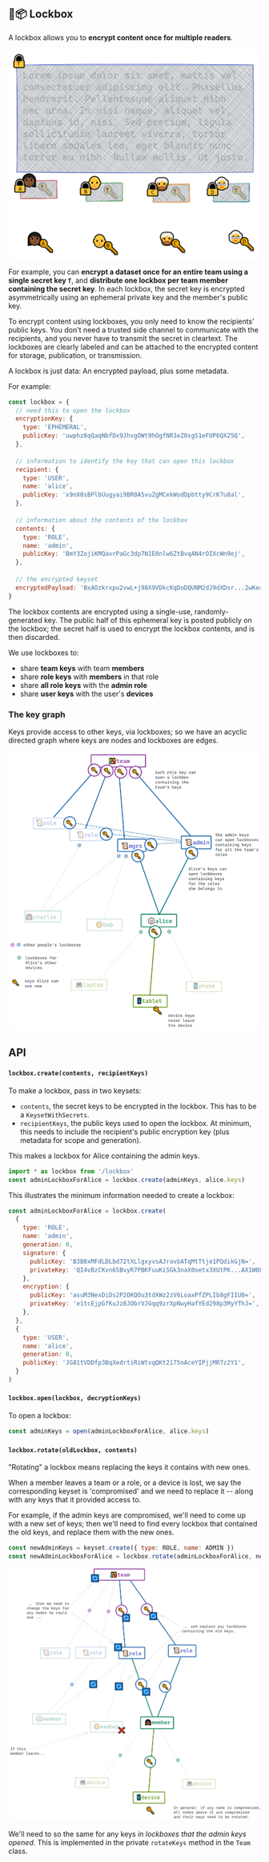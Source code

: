 ﻿## 🔐📦 Lockbox

A lockbox allows you to **encrypt content once for multiple readers**.

<img src='../../docs/img/lockboxes.png' width='500' />

For example, you can **encrypt a dataset once for an entire team using a single secret key `T`**, and
**distribute one lockbox per team member containing the secret key**. In each lockbox, the secret key is encrypted
asymmetrically using an ephemeral private key and the member's public key.

To encrypt content using lockboxes, you only need to know the recipients' public keys. You don't need a trusted
side channel to communicate with the recipients, and you never have to transmit the secret in
cleartext. The lockboxes are clearly labeled and can be attached to the encrypted content for
storage, publication, or transmission.

A lockbox is just data: An encrypted payload, plus some metadata.

For example:

```js
const lockbox = {
  // need this to open the lockbox
  encryptionKey: {
    type: 'EPHEMERAL',
    publicKey: 'uwphz8qQaqNbfDx9JhvgOWt9hOgfNR3eZ0sgS1eFUP6QX25Q',
  },

  // information to identify the key that can open this lockbox
  recipient: {
    type: 'USER',
    name: 'alice',
    publicKey: 'x9nX0sBPlbUugyai9BR0A5vuZgMCekWodDpbtty9CrK7u8al',
  },

  // information about the contents of the lockbox
  contents: {
    type: 'ROLE',
    name: 'admin',
    publicKey: 'BmY3ZojiKMQavrPaGc3dp7N1E0nlw6ZtBvqAN4rOIXcWn9ej',
  },

  // the encrypted keyset
  encryptedPayload: 'BxAOzkrxpu2vwL+j98X9VDkcKqDoDQUNM2dJ9dXDsr...2wKeaT0T5wi0JVGh2lbW2VG5==',
}
```

The lockbox contents are encrypted using a single-use, randomly-generated key. The public half of this
ephemeral key is posted publicly on the lockbox; the secret half is used to encrypt the lockbox
contents, and is then discarded.

We use lockboxes to:

- share **team keys** with team **members**
- share **role keys** with **members** in that role
- share **all role keys** with the **admin role**
- share **user keys** with the user's **devices**

### The key graph

Keys provide access to other keys, via lockboxes; so we have an acyclic directed graph where keys are nodes and
lockboxes are edges.

![](../../docs/img/key-graph.png)

## API

#### `lockbox.create(contents, recipientKeys)`

To make a lockbox, pass in two keysets:

- `contents`, the secret keys to be encrypted in the lockbox. This has to be a `KeysetWithSecrets`.
- `recipientKeys`, the public keys used to open the lockbox. At minimum, this needs to include the recipient's public encryption key (plus metadata for scope and generation).

This makes a lockbox for Alice containing the admin keys.

```js
import * as lockbox from '/lockbox'
const adminLockboxForAlice = lockbox.create(adminKeys, alice.keys)
```

This illustrates the minimum information needed to create a lockbox:

```js
const adminLockboxForAlice = lockbox.create(
  {
    type: 'ROLE',
    name: 'admin',
    generation: 0,
    signature: {
      publicKey: 'B3B8xMFdLDLbd72tXLlgxyvsAJravbATqMtTtje1PQdikGjN=',
      privateKey: 'QI4vBzCKvn6SBvyR7PBKFuuKiSGk3naX0oetx3XUtPK...AX1W0LCdWwMlHhNO3T5jVwnkz=',
    },
    encryption: {
      publicKey: 'asuM3NexDiDs2P2OKQOu3tdXWz2zV6LoaxPfZPLIb8gFIIU0=',
      privateKey: 'e1tcEjpGfKuJz8JObrVJGqq9zrXpNwyHafYEd298p3MyYThJ=',
    },
  },
  {
    type: 'USER',
    name: 'alice',
    generation: 0,
    publicKey: 'JG81tVDDfp3BqXedrtiRiWtvqQKt2175nAceYIPjjMR7z2Y1',
  }
)
```

#### `lockbox.open(lockbox, decryptionKeys)`

To open a lockbox:

```js
const adminKeys = open(adminLockboxForAlice, alice.keys)
```

#### `lockbox.rotate(oldLockbox, contents)`

"Rotating" a lockbox means replacing the keys it contains with new ones.

When a member leaves a team or a role, or a device is lost, we say the corresponding keyset is
'compromised' and we need to replace it -- along with any keys that it provided access to.

For example, if the admin keys are compromised, we'll need to come up with a new set of keys; then
we'll need to find every lockbox that contained the old keys, and replace them with the new ones.

```js
const newAdminKeys = keyset.create({ type: ROLE, name: ADMIN })
const newAdminLockboxForAlice = lockbox.rotate(adminLockboxForAlice, newAdminKeys)
```

![](../../docs/img/key-rotation.png)

We'll need to so the same for any keys _in lockboxes that the admin keys opened_. This is
implemented in the private `rotateKeys` method in the `Team` class.
